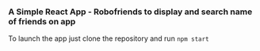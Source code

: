### A Simple React App - Robofriends to display and search name of friends on app

To launch the app just clone the repository and run `npm start`


